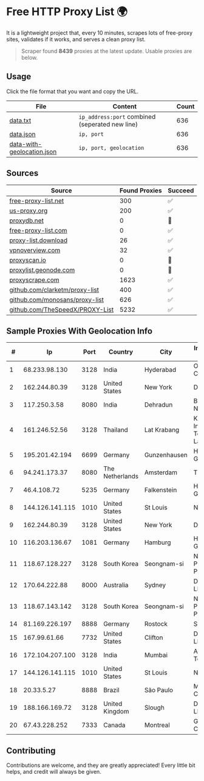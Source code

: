 
# Free HTTP Proxy List 🌍

It is a lightweight project that, every 10 minutes, scrapes lots of free-proxy sites, validates if it works, and serves a clean proxy list.


> Scraper found **8439** proxies at the latest update. Usable proxies are below.

## Usage

Click the file format that you want and copy the URL.


|File|Content|Count|
|----|-------|-----|
|[data.txt](https://raw.githubusercontent.com/themiralay/Proxy-List-World/master/data.txt)|`ip_address:port` combined (seperated new line)|636|
|[data.json](https://raw.githubusercontent.com/themiralay/Proxy-List-World/master/data.json)|`ip, port`|636|
|[data-with-geolocation.json](https://raw.githubusercontent.com/themiralay/Proxy-List-World/master/data-with-geolocation.json)|`ip, port, geolocation`|636|

## Sources

|Source|Found Proxies|Succeed|
|------|-------------|-------|
|[free-proxy-list.net](https://free-proxy-list.net)|300|✅|
|[us-proxy.org](https://www.us-proxy.org)|200|✅|
|[proxydb.net](http://proxydb.net)|0|🚫|
|[free-proxy-list.com](https://free-proxy-list.com/?page=&port=&type%5B%5D=http&type%5B%5D=https&up_time=0&search=Search)|0|✅|
|[proxy-list.download](https://www.proxy-list.download/HTTP)|26|✅|
|[vpnoverview.com](https://vpnoverview.com/privacy/anonymous-browsing/free-proxy-servers)|32|✅|
|[proxyscan.io](https://www.proxyscan.io)|0|🚫|
|[proxylist.geonode.com](https://proxylist.geonode.com/api/proxy-list?limit=300&page=1&sort_by=lastChecked&sort_type=desc&protocols=http,https)|0|🚫|
|[proxyscrape.com](https://api.proxyscrape.com/v2/?request=displayproxies&protocol=http&timeout=10000&country=all&ssl=all&anonymity=all)|1623|✅|
|[github.com/clarketm/proxy-list](https://raw.githubusercontent.com/clarketm/proxy-list/master/proxy-list-raw.txt)|400|✅|
|[github.com/monosans/proxy-list](https://raw.githubusercontent.com/monosans/proxy-list/main/proxies/http.txt)|626|✅|
|[github.com/TheSpeedX/PROXY-List](https://raw.githubusercontent.com/TheSpeedX/PROXY-List/master/http.txt)|5232|✅|


## Sample Proxies With Geolocation Info

|#|Ip|Port|Country|City|Internet Service Provider|
|-|--|----|-------|----|-------------------------|
|1|68.233.98.130|3128|India|Hyderabad|Oracle Corporation|
|2|162.244.80.39|3128|United States|New York|Data Room, Inc|
|3|117.250.3.58|8080|India|Dehradun|Bharat Sanchar Nigam Ltd|
|4|161.246.52.56|3128|Thailand|Lat Krabang|King Mongkut's Institute of Technology Ladkrabang|
|5|195.201.42.194|6699|Germany|Gunzenhausen|Hetzner Online GmbH|
|6|94.241.173.37|8080|The Netherlands|Amsterdam|TimeWeb Ltd.|
|7|46.4.108.72|5235|Germany|Falkenstein|Hetzner Online GmbH|
|8|144.126.141.115|1010|United States|St Louis|Nubes, LLC|
|9|162.244.80.39|3128|United States|New York|Data Room, Inc|
|10|116.203.136.67|1081|Germany|Hamburg|Hetzner Online GmbH|
|11|118.67.128.227|3128|South Korea|Seongnam-si|Naver Business Platform Asia Pacific Pte. Ltd.|
|12|170.64.222.88|8000|Australia|Sydney|DigitalOcean, LLC|
|13|118.67.143.142|3128|South Korea|Seongnam-si|Naver Business Platform Asia Pacific Pte. Ltd.|
|14|81.169.226.197|8888|Germany|Rostock|Strato AG|
|15|167.99.61.66|7732|United States|Clifton|DigitalOcean, LLC|
|16|172.104.207.100|3128|India|Mumbai|Akamai Technologies|
|17|144.126.141.115|1010|United States|St Louis|Nubes, LLC|
|18|20.33.5.27|8888|Brazil|São Paulo|Microsoft Corporation|
|19|188.166.169.72|3128|United Kingdom|Slough|DigitalOcean, LLC|
|20|67.43.228.252|7333|Canada|Montreal|GloboTech Communications|



## Contributing

Contributions are welcome, and they are greatly appreciated! Every
little bit helps, and credit will always be given.

